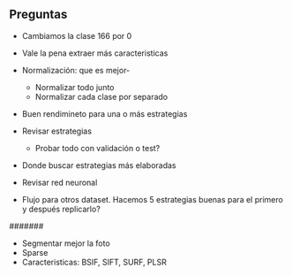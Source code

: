 ## Preguntas

- Cambiamos la clase 166 por 0

- Vale la pena extraer más caracteristicas

- Normalización: que es mejor-
  - Normalizar todo junto
  - Normalizar cada clase por separado

- Buen rendimineto para una o más estrategias

- Revisar estrategias
  - Probar todo con validación o test?

- Donde buscar estrategias más elaboradas

- Revisar red neuronal

- Flujo para otros dataset. Hacemos 5 estrategias buenas para el primero y después replicarlo?



#######
- Segmentar mejor la foto
- Sparse
- Caracteristicas: BSIF, SIFT, SURF, PLSR